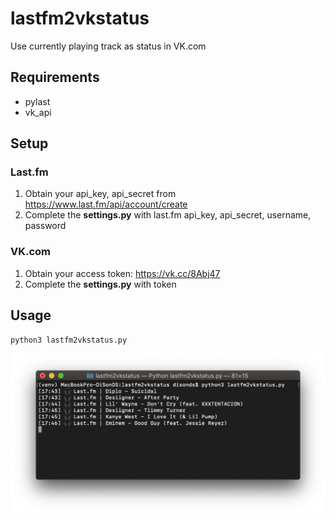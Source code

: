 # lastfm2vkstatus

Use currently playing track as status in VK.com

## Requirements
-   pylast
-   vk_api

## Setup

### Last.fm
1.  Obtain your api_key, api_secret from <https://www.last.fm/api/account/create>
2.  Complete the **settings.py** with last.fm api_key, api_secret, username, password

### VK.com
1.  Obtain your access token: <https://vk.cc/8Abj47>
2.  Complete the **settings.py** with token

## Usage

```console
python3 lastfm2vkstatus.py
```
![Screenshot](screenshot.png)
